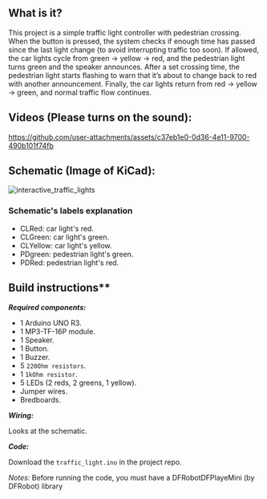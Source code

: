 ## What is it?
This project is a simple traffic light controller with pedestrian crossing. When the button is pressed, the system checks if enough time has passed since the last light change (to avoid interrupting traffic too soon). If allowed, the car lights cycle from green → yellow → red, and the pedestrian light turns green and the speaker announces. After a set crossing time, the pedestrian light starts flashing to warn that it’s about to change back to red with another announcement. Finally, the car lights return from red → yellow → green, and normal traffic flow continues.

## Videos (Please turns on the sound):

https://github.com/user-attachments/assets/c37eb1e0-0d36-4e11-9700-490b101f74fb


## Schematic (Image of KiCad):

![interactive_traffic_lights](https://github.com/user-attachments/assets/df1f1299-2126-493a-8c6e-88ca59a32397)

### Schematic's labels explanation
- CLRed: car light's red.
- CLGreen: car light's green.
- CLYellow: car light's yellow.
- PDgreen: pedestrian light's green.
- PDRed: pedestrian light's red.

## Build instructions**

  ***Required components:***
  - 1 Arduino UNO R3.
  - 1 MP3-TF-16P module.
  - 1 Speaker.
  - 1 Button.
  - 1 Buzzer.
  - 5 `220Ohm resistors`.
  - 1 `1kOhm resistor`.
  - 5 LEDs (2 reds, 2 greens, 1 yellow).
  - Jumper wires.
  - Bredboards.
  
  ***Wiring:***
  
  Looks at the schematic.
  
  ***Code:***
  
  Download the `traffic_light.ino` in the project repo.
  
  *Notes:* Before running the code, you must have a DFRobotDFPlayeMini (by DFRobot) library
